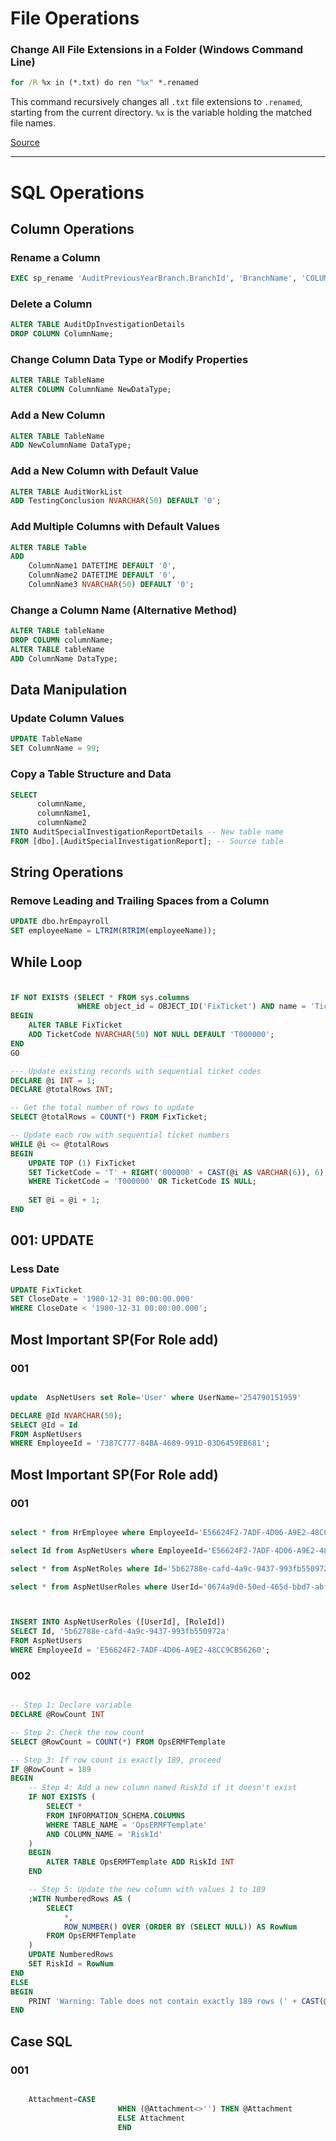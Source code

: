# File Operations

### Change All File Extensions in a Folder (Windows Command Line)
```cmd
for /R %x in (*.txt) do ren "%x" *.renamed
```
This command recursively changes all `.txt` file extensions to `.renamed`, starting from the current directory. `%x` is the variable holding the matched file names.

[Source](https://stackoverflow.com/questions/9885241/changing-all-files-extensions-in-a-folder-with-one-command-on-windows)

---

# SQL Operations

## Column Operations

### Rename a Column
```sql
EXEC sp_rename 'AuditPreviousYearBranch.BranchId', 'BranchName', 'COLUMN';
```

### Delete a Column
```sql
ALTER TABLE AuditDpInvestigationDetails
DROP COLUMN ColumnName;
```

### Change Column Data Type or Modify Properties
```sql
ALTER TABLE TableName
ALTER COLUMN ColumnName NewDataType;
```

### Add a New Column
```sql
ALTER TABLE TableName
ADD NewColumnName DataType;
```

### Add a New Column with Default Value
```sql
ALTER TABLE AuditWorkList
ADD TestingConclusion NVARCHAR(50) DEFAULT '0';
```

### Add Multiple Columns with Default Values
```sql
ALTER TABLE Table
ADD 
    ColumnName1 DATETIME DEFAULT '0',
    ColumnName2 DATETIME DEFAULT '0',
    ColumnName3 NVARCHAR(50) DEFAULT '0';
```

### Change a Column Name (Alternative Method)
```sql
ALTER TABLE tableName
DROP COLUMN columnName;
ALTER TABLE tableName
ADD ColumnName DataType;
```

## Data Manipulation

### Update Column Values
```sql
UPDATE TableName
SET ColumnName = 99;
```

### Copy a Table Structure and Data
```sql
SELECT 
      columnName,
      columnName1,
      columnName2
INTO AuditSpecialInvestigationReportDetails -- New table name
FROM [dbo].[AuditSpecialInvestigationReport]; -- Source table
```

## String Operations

### Remove Leading and Trailing Spaces from a Column
```sql
UPDATE dbo.hrEmpayroll
SET employeeName = LTRIM(RTRIM(employeeName));
```




## While Loop

### 
``` sql

IF NOT EXISTS (SELECT * FROM sys.columns 
               WHERE object_id = OBJECT_ID('FixTicket') AND name = 'TicketCode')
BEGIN
    ALTER TABLE FixTicket
    ADD TicketCode NVARCHAR(50) NOT NULL DEFAULT 'T000000';
END
GO

--- Update existing records with sequential ticket codes
DECLARE @i INT = 1;
DECLARE @totalRows INT;

-- Get the total number of rows to update
SELECT @totalRows = COUNT(*) FROM FixTicket;

-- Update each row with sequential ticket numbers
WHILE @i <= @totalRows
BEGIN
    UPDATE TOP (1) FixTicket
    SET TicketCode = 'T' + RIGHT('000000' + CAST(@i AS VARCHAR(6)), 6)
    WHERE TicketCode = 'T000000' OR TicketCode IS NULL;
    
    SET @i = @i + 1;
END
```




## 001: UPDATE 

### Less Date
```sql
UPDATE FixTicket
SET CloseDate = '1980-12-31 00:00:00.000'
WHERE CloseDate < '1980-12-31 00:00:00.000';
```





## Most Important SP(For Role add)

### 001
```sql

update  AspNetUsers set Role='User' where UserName='254790151959'

DECLARE @Id NVARCHAR(50);
SELECT @Id = Id 
FROM AspNetUsers 
WHERE EmployeeId = '7387C777-84BA-4689-991D-03D6459EB681';
```



## Most Important SP(For Role add)

### 001
```sql

select * from HrEmployee where EmployeeId='E56624F2-7ADF-4D06-A9E2-48CC9CB56260'

select Id from AspNetUsers where EmployeeId='E56624F2-7ADF-4D06-A9E2-48CC9CB56260'

select * from AspNetRoles where Id='5b62788e-cafd-4a9c-9437-993fb550972a'

select * from AspNetUserRoles where UserId='0674a9d0-50ed-465d-bbd7-abf4b5065f17'



INSERT INTO AspNetUserRoles ([UserId], [RoleId])
SELECT Id, '5b62788e-cafd-4a9c-9437-993fb550972a'
FROM AspNetUsers 
WHERE EmployeeId = 'E56624F2-7ADF-4D06-A9E2-48CC9CB56260';

```
### 002
```sql

-- Step 1: Declare variable
DECLARE @RowCount INT

-- Step 2: Check the row count
SELECT @RowCount = COUNT(*) FROM OpsERMFTemplate

-- Step 3: If row count is exactly 189, proceed
IF @RowCount = 189
BEGIN
    -- Step 4: Add a new column named RiskId if it doesn't exist
    IF NOT EXISTS (
        SELECT * 
        FROM INFORMATION_SCHEMA.COLUMNS 
        WHERE TABLE_NAME = 'OpsERMFTemplate' 
        AND COLUMN_NAME = 'RiskId'
    )
    BEGIN
        ALTER TABLE OpsERMFTemplate ADD RiskId INT
    END

    -- Step 5: Update the new column with values 1 to 189
    ;WITH NumberedRows AS (
        SELECT 
            *, 
            ROW_NUMBER() OVER (ORDER BY (SELECT NULL)) AS RowNum
        FROM OpsERMFTemplate
    )
    UPDATE NumberedRows
    SET RiskId = RowNum
END
ELSE
BEGIN
    PRINT 'Warning: Table does not contain exactly 189 rows (' + CAST(@RowCount AS VARCHAR) + ' rows found)'
END
```



## Case SQL 

### 001
```sql

	Attachment=CASE
						WHEN (@Attachment<>'') THEN @Attachment
						ELSE Attachment
						END
```






